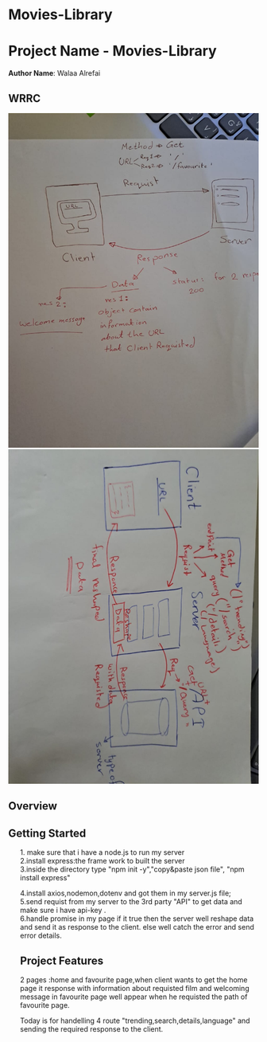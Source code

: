 # Movies-Library

# Project Name - Movies-Library

**Author Name**: Walaa Alrefai

## WRRC
![WRRC](./assets/f80bec90-3e2c-4cc7-8064-814beb2e11ba.jpg)
![WRRC](./assets/069d4191-1138-4587-9df2-e4024d643049.jpg)

## Overview

## Getting Started
<ol>
1. make sure that i have a node.js to run my server<br>
2.install express:the frame work to built the server<br>
3.inside the directory type "npm init -y","copy&paste json file",
"npm install express"
<br>

4.install axios,nodemon,dotenv and got them in my server.js file;<br>
5.send requist from my server to the 3rd party "API" to get data and make sure i have api-key .
<br>
6.handle promise in my page if it true then the server well reshape data and send it as response to the client.
else well catch the error and send error details.<br>
## Project Features<br>
2 pages :home and favourite page,when client wants to get the home page it response with information about requisted film 
and welcoming message in favourite page well appear when he requisted the path of favourite page.


Today is for handelling 4 route "trending,search,details,language"
and sending the required response  to the client.

<!-- What are the features included in you app -->